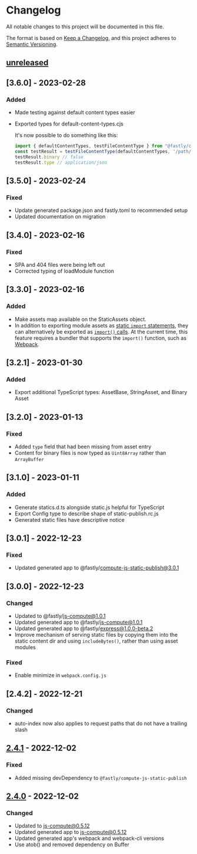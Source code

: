 # Changelog

All notable changes to this project will be documented in this file.

The format is based on [Keep a Changelog](https://keepachangelog.com/en/1.0.0/),
and this project adheres to [Semantic Versioning](https://semver.org/spec/v2.0.0.html).

## [unreleased]

## [3.6.0] - 2023-02-28

### Added

- Made testing against default content types easier
- Exported types for default-content-types.cjs

  It's now possible to do something like this: 
  ```typescript
  import { defaultContentTypes, testFileContentType } from "@fastly/compute-js-static-publish/resources/default-content-types";
  const testResult = testFileContentType(defaultContentTypes, '/path/to/file.json');
  testResult.binary // false 
  testResult.type // application/json 
  ```

## [3.5.0] - 2023-02-24

### Fixed

- Update generated package.json and fastly.toml to recommended setup
- Updated documentation on migration

## [3.4.0] - 2023-02-16

### Fixed

- SPA and 404 files were being left out
- Corrected typing of loadModule function

## [3.3.0] - 2023-02-16

### Added

- Make assets map available on the StaticAssets object.
- In addition to exporting module assets as [static `import` statements](https://developer.mozilla.org/en-US/docs/Web/JavaScript/Reference/Statements/import),
    they can alternatively be exported as [`import()` calls](https://developer.mozilla.org/en-US/docs/Web/JavaScript/Reference/Operators/import).
    At the current time, this feature requires a bundler that supports the `import()` function, such as [Webpack](https://webpack.js.org). 

## [3.2.1] - 2023-01-30

### Added

- Export additional TypeScript types: AssetBase, StringAsset, and Binary Asset

## [3.2.0] - 2023-01-13

### Fixed

- Added `type` field that had been missing from asset entry
- Content for binary files is now typed as `Uint8Array` rather than `ArrayBuffer`

## [3.1.0] - 2023-01-11

### Added

- Generate statics.d.ts alongside static.js helpful for TypeScript
- Export Config type to describe shape of static-publish.rc.js
- Generated static files have descriptive notice

## [3.0.1] - 2022-12-23

### Fixed

- Updated generated app to @fastly/compute-js-static-publish@3.0.1

## [3.0.0] - 2022-12-23

### Changed

- Updated to @fastly/js-compute@1.0.1
- Updated generated app to @fastly/js-compute@1.0.1
- Updated generated app to @fastly/express@1.0.0-beta.2
- Improve mechanism of serving static files by copying them into the static content dir and using `includeBytes()`, rather than using asset modules

### Fixed

- Enable minimize in `webpack.config.js`

## [2.4.2] - 2022-12-21

### Changed

- auto-index now also applies to request paths that do not have a trailing slash 

## [2.4.1] - 2022-12-02

### Fixed

- Added missing devDependency to `@fastly/compute-js-static-publish`

## [2.4.0] - 2022-12-02

### Changed

- Updated to js-compute@0.5.12
- Updated generated app to js-compute@0.5.12
- Updated generated app's webpack and webpack-cli versions
- Use atob() and removed dependency on Buffer

[unreleased]: https://github.com/fastly/compute-js-static-publish/compare/v2.4.1...HEAD
[2.4.1]: https://github.com/fastly/compute-js-static-publish/compare/v2.4.1...v2.4.0
[2.4.0]: https://github.com/fastly/compute-js-static-publish/releases/tag/v2.4.0
